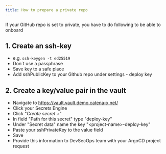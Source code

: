 ```yaml
---
title: How to prepare a private repo
---
```


If your GitHub repo is set to private, you have to do following to be able to onboard

## 1. Create an ssh-key
  - e.g. `ssh-keygen -t ed25519`
  - Don´t use a passphrase
  - Save key to a safe place
  - Add sshPublicKey to your Github repo under settings - deploy key

## 2. Create a key/value pair in the vault

  - Navigate to https://vault.vault.demo.catena-x.net/
  - Click your Secrets Engine
  - Click "*Create secret +*"
  - In field "Path for this secret" type "deploy-key"
  - Under "Secret data" name the key "<project-name\>-deploy-key"
  - Paste your sshPrivateKey to the value field
  - Save
  - Provide this information to DevSecOps team with your ArgoCD project request